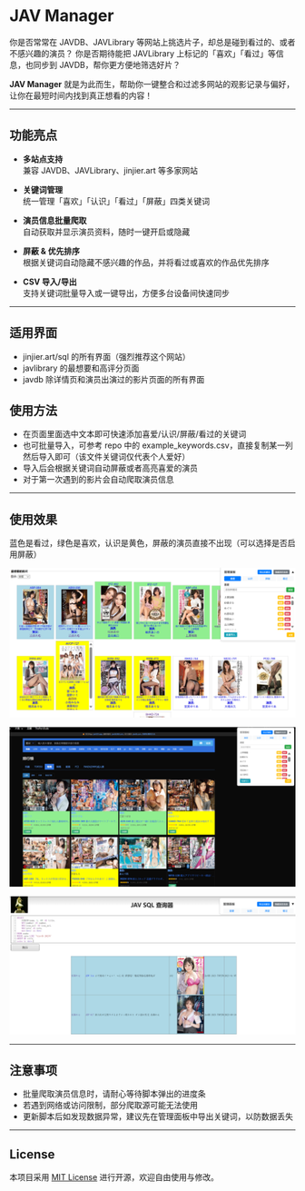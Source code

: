 # JAV Manager

你是否常常在 JAVDB、JAVLibrary 等网站上挑选片子，却总是碰到看过的、或者不感兴趣的演员？
你是否期待能把 JAVLibrary 上标记的「喜欢」「看过」等信息，也同步到 JAVDB，帮你更方便地筛选好片？

**JAV Manager** 就是为此而生，帮助你一键整合和过滤多网站的观影记录与偏好，让你在最短时间内找到真正想看的内容！

---

## 功能亮点

- **多站点支持**  
  兼容 JAVDB、JAVLibrary、jinjier.art 等多家网站

- **关键词管理**  
  统一管理「喜欢」「认识」「看过」「屏蔽」四类关键词

- **演员信息批量爬取**  
  自动获取并显示演员资料，随时一键开启或隐藏

- **屏蔽 & 优先排序**  
  根据关键词自动隐藏不感兴趣的作品，并将看过或喜欢的作品优先排序

- **CSV 导入/导出**  
  支持关键词批量导入或一键导出，方便多台设备间快速同步

---

## 适用界面

- jinjier.art/sql 的所有界面（强烈推荐这个网站）
- javlibrary 的最想要和高评分页面
- javdb 除详情页和演员出演过的影片页面的所有界面

## 使用方法

- 在页面里面选中文本即可快速添加喜爱/认识/屏蔽/看过的关键词
- 也可批量导入，可参考 repo 中的 example_keywords.csv，直接复制某一列然后导入即可（该文件关键词仅代表个人爱好）
- 导入后会根据关键词自动屏蔽或者高亮喜爱的演员
- 对于第一次遇到的影片会自动爬取演员信息

---

## 使用效果

蓝色是看过，绿色是喜欢，认识是黄色，屏蔽的演员直接不出现（可以选择是否启用屏蔽）

![Javlibrary 最想要的影片使用效果](preview_javlibrary.png)

![alt text](preview_javdb.png)

![alt text](preview_jinjier_sql.png)

---

## 注意事项

- 批量爬取演员信息时，请耐心等待脚本弹出的进度条
- 若遇到网络或访问限制，部分爬取源可能无法使用
- 更新脚本后如发现数据异常，建议先在管理面板中导出关键词，以防数据丢失

---

## License

本项目采用 [MIT License](./LICENSE) 进行开源，欢迎自由使用与修改。
